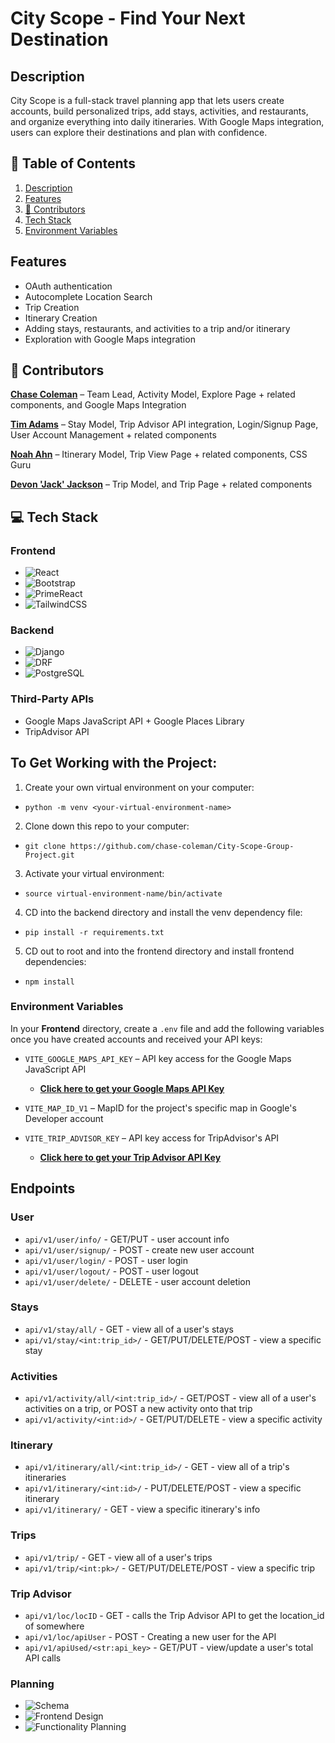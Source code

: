# City Scope - Find Your Next Destination

## Description
City Scope is a full-stack travel planning app that lets users create accounts, build personalized trips, add stays, activities, and restaurants, and organize everything into daily itineraries. With Google Maps integration, users can explore their destinations and plan with confidence.

## 📑 Table of Contents
1. [Description](#description)
2. [Features](#features)
3. [👥 Contributors](#contributors)
4. [Tech Stack](#tech-stack)
5. [Environment Variables](#environment-variables)

## Features
- OAuth authentication
- Autocomplete Location Search
- Trip Creation
- Itinerary Creation
- Adding stays, restaurants, and activities to a trip and/or itinerary
- Exploration with Google Maps integration

## 👥 Contributors
[**Chase Coleman**](https://github.com/chase-coleman) – Team Lead, Activity Model, Explore Page + related components, and Google Maps Integration

[**Tim Adams**](https://github.com/timskillbridge) – Stay Model, Trip Advisor API integration, Login/Signup Page, User Account Management + related components

[**Noah Ahn**](https://github.com/Poptaro) – Itinerary Model, Trip View Page + related components, CSS Guru

[**Devon 'Jack' Jackson**](https://github.com/Jack-himlo) – Trip Model, and Trip Page + related components

## 💻 Tech Stack
### Frontend
- ![React](https://img.shields.io/badge/-React-61DAFB?style=flat&logo=react&logoColor=white)
- ![Bootstrap](https://img.shields.io/badge/-Bootstrap-563D7C?style=flat&logo=bootstrap&logoColor=white)
- ![PrimeReact](https://img.shields.io/badge/-PrimeReact-42CD66?style=flat&logo=primereact&logoColor=white)  
- ![TailwindCSS](https://img.shields.io/badge/-TailwindCSS-38B2AC?style=flat&logo=tailwind-css&logoColor=white)

### Backend
- ![Django](https://img.shields.io/badge/-Django-092E20?style=flat&logo=django&logoColor=white)
- ![DRF](https://img.shields.io/badge/-Django%20Rest%20Framework-00796B?style=flat&logo=django&logoColor=white) 
- ![PostgreSQL](https://img.shields.io/badge/-PostgreSQL-336791?style=flat&logo=postgresql&logoColor=white)


### Third-Party APIs
- Google Maps JavaScript API + Google Places Library
- TripAdvisor API

## To Get Working with the Project:
1) Create your own virtual environment on your computer:
  - `python -m venv <your-virtual-environment-name>`
2) Clone down this repo to your computer:
  - `git clone https://github.com/chase-coleman/City-Scope-Group-Project.git`
3) Activate your virtual environment:
  - `source virtual-environment-name/bin/activate`
4) CD into the backend directory and install the venv dependency file:
  - `pip install -r requirements.txt`
5) CD out to root and into the frontend directory and install frontend dependencies:
  - `npm install`

### Environment Variables

In your **Frontend** directory, create a `.env` file and add the following variables once you have created accounts and received your API keys:

- `VITE_GOOGLE_MAPS_API_KEY` – API key access for the Google Maps JavaScript API  
  - [**Click here to get your Google Maps API Key**](https://developers.google.com/maps)
  
- `VITE_MAP_ID_V1` – MapID for the project's specific map in Google's Developer account
  
- `VITE_TRIP_ADVISOR_KEY` – API key access for TripAdvisor's API  
  - [**Click here to get your Trip Advisor API Key**](https://www.tripadvisor.com/developers)


## Endpoints

### User
- `api/v1/user/info/` - GET/PUT - user account info
- `api/v1/user/signup/` - POST - create new user account
- `api/v1/user/login/` - POST - user login
- `api/v1/user/logout/` - POST - user logout
- `api/v1/user/delete/` - DELETE - user account deletion

### Stays
- `api/v1/stay/all/` - GET - view all of a user's stays
- `api/v1/stay/<int:trip_id>/` - GET/PUT/DELETE/POST - view a specific stay

### Activities
- `api/v1/activity/all/<int:trip_id>/` - GET/POST - view all of a user's activities on a trip, or POST a new activity onto that trip
- `api/v1/activity/<int:id>/` - GET/PUT/DELETE - view a specific activity

### Itinerary
- `api/v1/itinerary/all/<int:trip_id>/` - GET - view all of a trip's itineraries
- `api/v1/itinerary/<int:id>/` - PUT/DELETE/POST - view a specific itinerary
- `api/v1/itinerary/` - GET - view a specific itinerary's info

### Trips
- `api/v1/trip/` - GET - view all of a user's trips
- `api/v1/trip/<int:pk>/` - GET/PUT/DELETE/POST - view a specific trip

### Trip Advisor 
- `api/v1/loc/locID` - GET - calls the Trip Advisor API to get the location_id of somewhere
- `api/v1/loc/apiUser` - POST - Creating a new user for the API
- `api/v1/apiUsed/<str:api_key>` - GET/PUT - view/update a user's total API calls

### Planning
- ![Schema](./assets/backendschema.png)
- ![Frontend Design](./assets/frontendroughdraft.png)
- ![Functionality Planning](./assets/functionalityplanning.png)